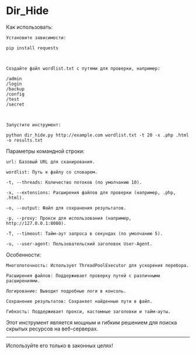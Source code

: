 # Dir_Hide

Как использовать:

    Установите зависимости:

    pip install requests



    Создайте файл wordlist.txt с путями для проверки, например:

    /admin
    /login
    /backup
    /config
    /test
    /secret

    

    Запустите инструмент:
    
    python dir_hide.py http://example.com wordlist.txt -t 20 -x .php .html -o results.txt

Параметры командной строки:

    url: Базовый URL для сканирования.

    wordlist: Путь к файлу со словарем.

    -t, --threads: Количество потоков (по умолчанию 10).

    -x, --extensions: Расширения файлов для проверки (например, .php, .html).

    -o, --output: Файл для сохранения результатов.

    -p, --proxy: Прокси для использования (например, http://127.0.0.1:8080).

    -T, --timeout: Тайм-аут запроса в секундах (по умолчанию 5).

    -u, --user-agent: Пользовательский заголовок User-Agent.


    

Особенности:

    Многопоточность: Использует ThreadPoolExecutor для ускорения перебора.

    Расширения файлов: Поддерживает проверку путей с различными расширениями.

    Логирование: Выводит подробные логи в консоль.

    Сохранение результатов: Сохраняет найденные пути в файл.

    Гибкость: Поддерживает прокси, кастомные заголовки и тайм-ауты.


Этот инструмент является мощным и гибким решением для поиска скрытых ресурсов на веб-серверах. 

------

Используйте его только в законных целях!
